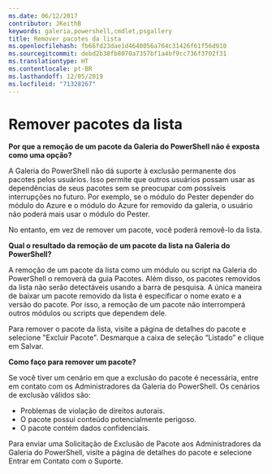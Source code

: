 ```yaml
---
ms.date: 06/12/2017
contributor: JKeithB
keywords: galeria,powershell,cmdlet,psgallery
title: Remover pacotes da lista
ms.openlocfilehash: fb66fd23dae1d4640056a764c31426f61f56d910
ms.sourcegitcommit: debd2b38fb8070a7357bf1a4bf9cc736f3702f31
ms.translationtype: HT
ms.contentlocale: pt-BR
ms.lasthandoff: 12/05/2019
ms.locfileid: "71328267"
---
```

# <a name="unlisting-packages"></a>Remover pacotes da lista

**Por que a remoção de um pacote da Galeria do PowerShell não é exposta como uma opção?**

A Galeria do PowerShell não dá suporte à exclusão permanente dos pacotes pelos usuários.
Isso permite que outros usuários possam usar as dependências de seus pacotes sem se preocupar com possíveis interrupções no futuro.
Por exemplo, se o módulo do Pester depender do módulo do Azure e o módulo do Azure for removido da galeria, o usuário não poderá mais usar o módulo do Pester.

No entanto, em vez de remover um pacote, você poderá removê-lo da lista.

**Qual o resultado da remoção de um pacote da lista na Galeria do PowerShell?**

A remoção de um pacote da lista como um módulo ou script na Galeria do PowerShell o removerá da guia Pacotes. Além disso, os pacotes removidos da lista não serão detectáveis usando a barra de pesquisa.
A única maneira de baixar um pacote removido da lista é especificar o nome exato e a versão do pacote.
Por isso, a remoção de um pacote não interromperá outros módulos ou scripts que dependem dele.

Para remover o pacote da lista, visite a página de detalhes do pacote e selecione "Excluir Pacote". Desmarque a caixa de seleção “Listado” e clique em Salvar.

**Como faço para remover um pacote?**

Se você tiver um cenário em que a exclusão do pacote é necessária, entre em contato com os Administradores da Galeria do PowerShell.
Os cenários de exclusão válidos são:
- Problemas de violação de direitos autorais.
- O pacote possui conteúdo potencialmente perigoso.
- O pacote contém dados confidenciais.

Para enviar uma Solicitação de Exclusão de Pacote aos Administradores da Galeria do PowerShell, visite a página de detalhes do pacote e selecione Entrar em Contato com o Suporte.
